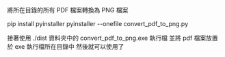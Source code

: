 將所在目錄的所有 PDF 檔案轉換為 PNG 檔案

pip install pyinstaller
pyinstaller --onefile convert_pdf_to_png.py

接著使用 ./dist 資料夾中的 convert_pdf_to_png.exe 執行檔
並將 pdf 檔案放置於 exe 執行檔所在目錄中
然後就可以使用了

